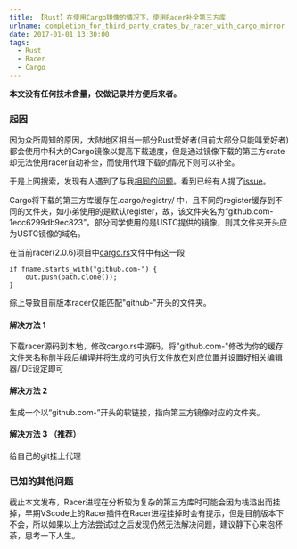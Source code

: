 ```yaml
---
title: 【Rust】在使用Cargo镜像的情况下，使用Racer补全第三方库
urlname: completion_for_third_party_crates_by_racer_with_cargo_mirror
date: 2017-01-01 13:30:00
tags:
  - Rust
  - Racer
  - Cargo
---
```


**本文没有任何技术含量，仅做记录并方便后来者。**

### 起因

因为众所周知的原因，大陆地区相当一部分Rust爱好者(目前大部分只能叫爱好者)都会使用中科大的Cargo镜像以提高下载速度，但是通过镜像下载的第三方crate却无法使用racer自动补全，而使用代理下载的情况下则可以补全。
<!--more-->
于是上网搜索，发现有人遇到了与我[相同的问题](https://www.zhihu.com/question/49261154)。看到已经有人提了[issue](https://github.com/phildawes/racer/issues/513)。

Cargo将下载的第三方库缓存在.cargo/registry/
中，且不同的register缓存到不同的文件夹，如小弟使用的是默认register，故，该文件夹名为“github.com-1ecc6299db9ec823”。部分同学使用的是USTC提供的镜像，则其文件夹开头应为USTC镜像的域名。

在当前racer(2.0.6)项目中[cargo.rs](https://github.com/phildawes/racer/blob/c756eaef7a5dfd4bf7ecb4b8165136db9111d128/src/racer/cargo.rs#L448)文件中有这一段

	if fname.starts_with("github.com-") {
        out.push(path.clone());
    }

综上导致目前版本racer仅能匹配"github-"开头的文件夹。

#### 解决方法 1

下载racer源码到本地，修改cargo.rs中源码，将"github.com-"修改为你的缓存文件夹名称前半段后编译并将生成的可执行文件放在对应位置并设置好相关编辑器/IDE设定即可

#### 解决方法 2

生成一个以“github.com-”开头的软链接，指向第三方镜像对应的文件夹。

#### 解决方法 3 （推荐）

给自己的git挂上代理

### 已知的其他问题

截止本文发布，Racer进程在分析较为复杂的第三方库时可能会因为栈溢出而挂掉，早期VScode上的Racer插件在Racer进程挂掉时会有提示，但是目前版本下不会，所以如果以上方法尝试过之后发现仍然无法解决问题，建议静下心来泡杯茶，思考一下人生。